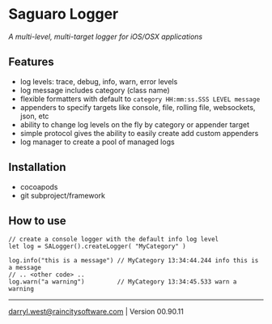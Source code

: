 # Saguaro Logger
_A multi-level, multi-target logger for iOS/OSX applications_

## Features

* log levels: trace, debug, info, warn, error levels
* log message includes category (class name)
* flexible formatters with default to `category HH:mm:ss.SSS LEVEL message`
* appenders to specify targets like console, file, rolling file, websockets, json, etc
* ability to change log levels on the fly by category or appender target
* simple protocol gives the ability to easily create add custom appenders
* log manager to create a pool of managed logs

## Installation

* cocoapods
* git subproject/framework

## How to use

```
// create a console logger with the default info log level
let log = SALogger().createLogger( "MyCategory" )

log.info("this is a message") // MyCategory 13:34:44.244 info this is a message
// .. <other code> ..
log.warn("a warning")         // MyCategory 13:34:45.533 warn a warning
```

- - -
darryl.west@raincitysoftware.com | Version 00.90.11
